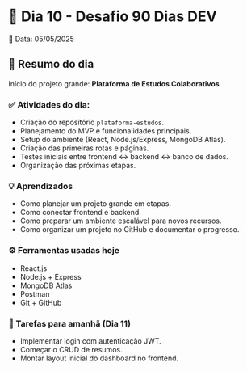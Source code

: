# 📅 Dia 10 - Desafio 90 Dias DEV

📅 Data: 05/05/2025

## 📌 Resumo do dia
Início do projeto grande: **Plataforma de Estudos Colaborativos**

### ✅ Atividades do dia:
- Criação do repositório `plataforma-estudos`.
- Planejamento do MVP e funcionalidades principais.
- Setup do ambiente (React, Node.js/Express, MongoDB Atlas).
- Criação das primeiras rotas e páginas.
- Testes iniciais entre frontend ↔ backend ↔ banco de dados.
- Organização das próximas etapas.

### 💡 Aprendizados
- Como planejar um projeto grande em etapas.
- Como conectar frontend e backend.
- Como preparar um ambiente escalável para novos recursos.
- Como organizar um projeto no GitHub e documentar o progresso.

### ⚙️ Ferramentas usadas hoje
- React.js
- Node.js + Express
- MongoDB Atlas
- Postman
- Git + GitHub

### 📝 Tarefas para amanhã (Dia 11)
- Implementar login com autenticação JWT.
- Começar o CRUD de resumos.
- Montar layout inicial do dashboard no frontend.
